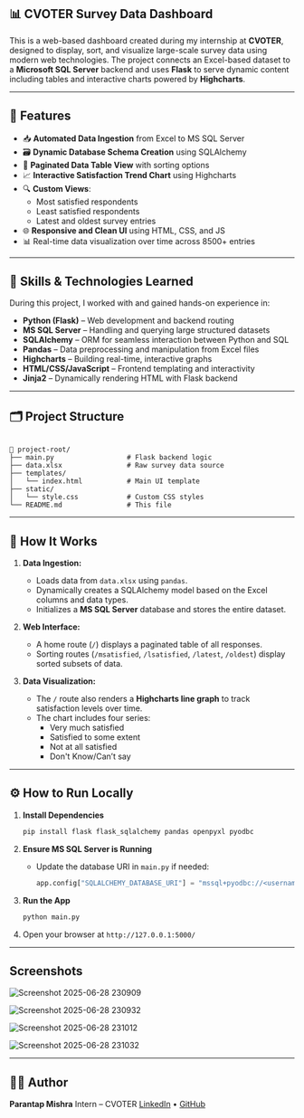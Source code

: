 ## 📊 CVOTER Survey Data Dashboard

This is a web-based dashboard created during my internship at **CVOTER**, designed to display, sort, and visualize large-scale survey data using modern web technologies. The project connects an Excel-based dataset to a **Microsoft SQL Server** backend and uses **Flask** to serve dynamic content including tables and interactive charts powered by **Highcharts**.

---

## 🚀 Features

- 📥 **Automated Data Ingestion** from Excel to MS SQL Server  
- 🗃️ **Dynamic Database Schema Creation** using SQLAlchemy  
- 📄 **Paginated Data Table View** with sorting options
- 📈 **Interactive Satisfaction Trend Chart** using Highcharts
- 🔍 **Custom Views**:
  - Most satisfied respondents
  - Least satisfied respondents
  - Latest and oldest survey entries
- 🌐 **Responsive and Clean UI** using HTML, CSS, and JS
- 📊 Real-time data visualization over time across 8500+ entries

---

## 🧠 Skills & Technologies Learned

During this project, I worked with and gained hands-on experience in:

- **Python (Flask)** – Web development and backend routing
- **MS SQL Server** – Handling and querying large structured datasets
- **SQLAlchemy** – ORM for seamless interaction between Python and SQL
- **Pandas** – Data preprocessing and manipulation from Excel files
- **Highcharts** – Building real-time, interactive graphs
- **HTML/CSS/JavaScript** – Frontend templating and interactivity
- **Jinja2** – Dynamically rendering HTML with Flask backend

---

## 🗂️ Project Structure

```

📁 project-root/
├── main.py                  # Flask backend logic
├── data.xlsx                # Raw survey data source
├── templates/
│   └── index.html           # Main UI template
├── static/
│   └── style.css            # Custom CSS styles
└── README.md                # This file

````

---

## 📌 How It Works

1. **Data Ingestion:**
   - Loads data from `data.xlsx` using `pandas`.
   - Dynamically creates a SQLAlchemy model based on the Excel columns and data types.
   - Initializes a **MS SQL Server** database and stores the entire dataset.

2. **Web Interface:**
   - A home route (`/`) displays a paginated table of all responses.
   - Sorting routes (`/msatisfied`, `/lsatisfied`, `/latest`, `/oldest`) display sorted subsets of data.

3. **Data Visualization:**
   - The `/` route also renders a **Highcharts line graph** to track satisfaction levels over time.
   - The chart includes four series:  
     - Very much satisfied  
     - Satisfied to some extent  
     - Not at all satisfied  
     - Don't Know/Can’t say  

---

## ⚙️ How to Run Locally

1. **Install Dependencies**
   ```bash
   pip install flask flask_sqlalchemy pandas openpyxl pyodbc

2. **Ensure MS SQL Server is Running**

   * Update the database URI in `main.py` if needed:

     ```python
     app.config["SQLALCHEMY_DATABASE_URI"] = "mssql+pyodbc://<username>:<password>@<server>/<db_name>?driver=ODBC+Driver+17+for+SQL+Server"
     ```

3. **Run the App**

   ```bash
   python main.py
   ```

4. Open your browser at `http://127.0.0.1:5000/`

---

## Screenshots
![Screenshot 2025-06-28 230909](https://github.com/user-attachments/assets/06ce2f79-7f03-42bc-b768-c6201468c673)

![Screenshot 2025-06-28 230932](https://github.com/user-attachments/assets/61e6fcb0-b37f-4909-831a-ad9bc078cd8f)

![Screenshot 2025-06-28 231012](https://github.com/user-attachments/assets/0ed8fd1c-f1ba-416c-a1f0-23c54d4dfb10)

![Screenshot 2025-06-28 231032](https://github.com/user-attachments/assets/4735a447-f426-48a4-9bbc-edbead31a99a)

---

## 🧑‍💻 Author

**Parantap Mishra**
Intern – CVOTER
[LinkedIn](https://www.linkedin.com/in/parantap-mishra-141770297/) • [GitHub](https://github.com/Parantap-Mishra)
